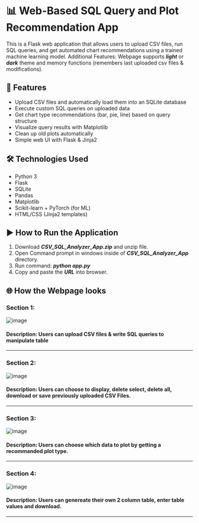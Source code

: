 # 📊 Web-Based SQL Query and Plot Recommendation App

This is a Flask web application that allows users to upload CSV files, run SQL queries, and get automated chart recommendations using a trained machine learning model.
Additional Features: Webpage supports ***light*** or ***dark*** theme and memory functions (remembers last uploaded csv files & modifications).

## 🚀 Features

- Upload CSV files and automatically load them into an SQLite database
- Execute custom SQL queries on uploaded data
- Get chart type recommendations (bar, pie, line) based on query structure
- Visualize query results with Matplotlib
- Clean up old plots automatically
- Simple web UI with Flask & Jinja2

## 🛠️ Technologies Used

- Python 3
- Flask
- SQLite
- Pandas
- Matplotlib
- Scikit-learn + PyTorch (for ML)
- HTML/CSS (Jinja2 templates)

## ▶️ How to Run the Application
1. Download ***CSV_SQL_Analyzer_App.zip*** and unzip file.
2. Open Command prompt in windows inside of ***CSV_SQL_Analyzer_App*** directory.
3. Run command: ***python app.py***
4. Copy and paste the ***URL*** into browser.

## 🌐 How the Webpage looks
### Section 1:
![image](https://github.com/user-attachments/assets/1921f544-1cfa-4303-ad05-4816dbb0d02c)
#### Description: Users can upload CSV files & write SQL queries to manipulate table
---
### Section 2:
![image](https://github.com/user-attachments/assets/f02ee696-29de-4486-883d-854c8b29d2c7)
#### Description: Users can choose to display, delete select, delete all, download or save previously uploaded CSV Files.
---
### Section 3:
![image](https://github.com/user-attachments/assets/42b3f9e3-57d2-471e-b5e7-3b0a2a4bedbf)
#### Description: Users can choose which data to plot by getting a recommanded plot type.
---
### Section 4:
![image](https://github.com/user-attachments/assets/e30d820a-5f2b-4b16-9373-af0924a4078b)
#### Description: Users can genereate their own 2 column table, enter table values and download. 
---


